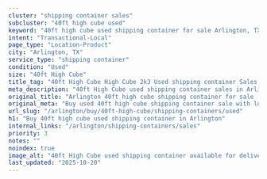 ```yaml
---
cluster: "shipping container sales"
subcluster: "40ft high cube used"
keyword: "40ft high cube used shipping container for sale Arlington, TX"
intent: "Transactional-Local"
page_type: "Location-Product"
city: "Arlington, TX"
service_type: "shipping container"
condition: "Used"
size: "40ft High Cube"
title_tag: "40ft High Cube High Cube 2k3 Used shipping container Sales in Arlington | LC Container"
meta_description: "40ft High Cube used shipping container sales in Arlington. High cube containers with extra height. Fast delivery, competitive pricing. Serving shipping containers area. Quote ID: D1L. Call (214) 524-4168 for your free quote today."
original_title: "Arlington 40ft high cube shipping container for sale | LC"
original_meta: "Buy used 40ft high cube shipping container sale with local delivery in Arlington, TX. LC Container — local Since 2003. Request a fast quote today."
url_slug: "/arlington/buy/40ft-high-cube/shipping-containers/used"
h1: "Buy 40ft high cube used shipping container in Arlington"
internal_links: "/arlington/shipping-containers/sales"
priority: 3
notes: ""
noindex: true
image_alt: "40ft High Cube used shipping container available for delivery in Arlington"
last_updated: "2025-10-20"
---
```


<!-- TODO: Add unique city/inventory copy, images, and internal links here. -->
